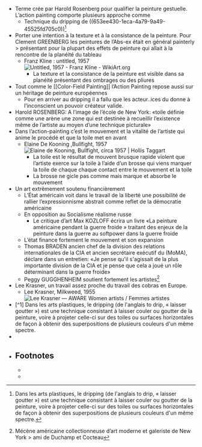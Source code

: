 - Terme crée par Harold Rosenberg pour qualifier la peinture gestuelle. L’action painting comporte plusieurs approche comme
	- Technique du dripping de ((653ee430-1eca-4a79-9a49-45525fd705c0))[^2]
- Porter une intention à la texture et à la consistance de la peinture. Pour Clement GREENBERG les peintures de l’Abs-ex était en général painterly > présentant pour la plupart des effets de peinture qui allait à la rencontre de la planéité du tableau
	- Franz Kline : untitled, 1957 ![Untitled, 1957 - Franz Kline - WikiArt.org](https://uploads7.wikiart.org/images/franz-kline/untitled-1957-1.jpg!Large.jpg)
		- La texture et la consistance de la peinture est visible dans sa planéité présentant des ombrages ou des pliures
- Tout comme le [[Color-Field Painting]] l’Action Painting repose aussi sur un héritage de peinture européennes
	- Pour en arriver au dripping il a fallu que les acteur..ices du donne à l’inconscient un pouvoir créateur valide.
- Harold ROSENBERG:  A l’image de l’école de New York: 
                    «toile définie comme une arène une zone qui est destinée à recueillir l’existence même de l’artiste au moyen d’une technique picturale»
- Dans l’action-painting c’est le mouvement et la vitalité de l’artiste qui anime le procédé et que la toile met en avant
	- Elaine De Kooning ,Bullfight, 1957 ![Elaine de Kooning, Bullfight, circa 1957 | Hollis Taggart](https://artlogic-res.cloudinary.com/w_1680,h_1680,c_limit,f_auto,fl_lossy,q_auto/artlogicstorage/htg1979/images/view/69ee9d2bf3d7866424e967d0b1009257j/hollistaggart-elaine-de-kooning-bullfight-circa-1957.jpg)
		- La toile est le résultat de mouvent brusque rapide violent que l’artiste exerce sur la toile à l’aide d’un brosse qui viens marquer la toile de chaque chaque contact entre le mouvement et la toile
		- La brosse ne gicle pas comme mais marque et absorbe le mouvement
- Un art extrêmement soutenu financièrement
	- L’État américain voit dans le travail de la liberté une possibilité de rallier l’expressionnisme abstrait comme reflet de la démocratie américaine
	- En opposition au Socialisme réalisme russe
		- Le critique d’art Max KOZLOFF écrira un livre «La peinture américaine pendant la guerre froide » traitant des enjeux de la peinture dans la guerre au softpower dans la guerre froide
	- L’état finance fortement le mouvement et son expansion
	- Thomas BRADEN ancien chef de la division des relations internationales de la CIA et ancien secrétaire exécutif du (MoMA), déclare dans un entretien: «Je pense qu'il s'agissait de la plus importante division de la CIA et je pense que cela a joué un rôle déterminant dans la guerre froide»
	- Peggy GUGGHENHEIM soutient fortement les artistes[^3]
- Lee Krasner, un travail assez proche du travail des cobras en Europe.
	- Lee Krasner, Milkweed, 1955 ![Lee Krasner — AWARE Women artists / Femmes artistes](https://awarewomenartists.com/wp-content/uploads/2018/04/lee-krasner_milkweed_1955_aware_women-artists_artistes-femmes-1049x1500.jpg)
- [^1] Dans les arts plastiques, le dripping (de l'anglais to drip, « laisser goutter ») est une technique consistant à laisser couler ou goutter de la peinture, voire à projeter celle-ci sur des toiles ou surfaces horizontales de façon à obtenir des superpositions de plusieurs couleurs d'un même spectre.
-
- ## Footnotes
	- [^2]: Dans les arts plastiques, le dripping (de l'anglais to drip, «
	  laisser goutter ») est une technique consistant à laisser couler ou
	  goutter de la peinture, voire à projeter celle-ci sur des toiles ou
	  surfaces horizontales de façon à obtenir des superpositions de
	  plusieurs couleurs d'un même spectre.
	- [^3]:Mécène américaine collectionneuse d’art moderne et galeriste de
	  New York > ami de Duchamp et Cocteau